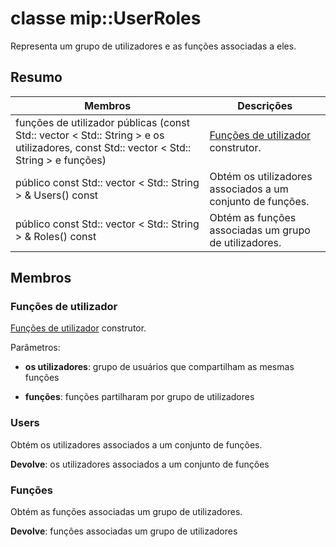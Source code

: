 # <a name="class-mipuserroles"></a>classe mip::UserRoles 
Representa um grupo de utilizadores e as funções associadas a eles.
  
## <a name="summary"></a>Resumo
 Membros                        | Descrições                                
--------------------------------|---------------------------------------------
funções de utilizador públicas (const Std:: vector < Std:: String > e os utilizadores, const Std:: vector < Std:: String > e funções)  |  [Funções de utilizador](class_mip_userroles.md) construtor.
público const Std:: vector < Std:: String > & Users() const  |  Obtém os utilizadores associados a um conjunto de funções.
público const Std:: vector < Std:: String > & Roles() const  |  Obtém as funções associadas um grupo de utilizadores.
  
## <a name="members"></a>Membros
  
### <a name="userroles"></a>Funções de utilizador
[Funções de utilizador](class_mip_userroles.md) construtor.

Parâmetros:  
* **os utilizadores**: grupo de usuários que compartilham as mesmas funções 


* **funções**: funções partilharam por grupo de utilizadores


  
### <a name="users"></a>Users
Obtém os utilizadores associados a um conjunto de funções.

  
**Devolve**: os utilizadores associados a um conjunto de funções
  
### <a name="roles"></a>Funções
Obtém as funções associadas um grupo de utilizadores.

  
**Devolve**: funções associadas um grupo de utilizadores